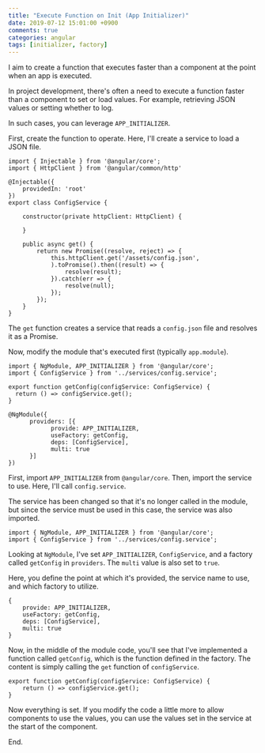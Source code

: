 ```yaml
---
title: "Execute Function on Init (App Initializer)"
date: 2019-07-12 15:01:00 +0900
comments: true
categories: angular
tags: [initializer, factory]
---
```



I aim to create a function that executes faster than a component at the point when an app is executed.

In project development, there's often a need to execute a function faster than a component to set or load values. For example, retrieving JSON values or setting whether to log.

In such cases, you can leverage `APP_INITIALIZER`.

First, create the function to operate. Here, I'll create a service to load a JSON file.

```tsx
import { Injectable } from '@angular/core';
import { HttpClient } from '@angular/common/http'

@Injectable({
    providedIn: 'root'
})
export class ConfigService {

    constructor(private httpClient: HttpClient) {

    }

    public async get() {
        return new Promise((resolve, reject) => {
            this.httpClient.get('/assets/config.json',
            ).toPromise().then((result) => {
                resolve(result);
            }).catch(err => {
                resolve(null);
            });
        });
    }
}
```

The `get` function creates a service that reads a `config.json` file and resolves it as a Promise.

Now, modify the module that's executed first (typically `app.module`).

```tsx
import { NgModule, APP_INITIALIZER } from '@angular/core';
import { ConfigService } from '../services/config.service';

export function getConfig(configService: ConfigService) {
  return () => configService.get();
}

@NgModule({
      providers: [{
            provide: APP_INITIALIZER,
            useFactory: getConfig,
            deps: [ConfigService],
            multi: true
      }]
})
```

First, import `APP_INITIALIZER` from `@angular/core`.
Then, import the service to use. Here, I'll call `config.service`.

The service has been changed so that it's no longer called in the module, but since the service must be used in this case, the service was also imported.

```tsx
import { NgModule, APP_INITIALIZER } from '@angular/core';
import { ConfigService } from '../services/config.service';
```

Looking at `NgModule`, I've set `APP_INITIALIZER`, `ConfigService`, and a factory called `getConfig` in `providers`. The `multi` value is also set to `true`.

Here, you define the point at which it's provided, the service name to use, and which factory to utilize.

```tsx
{
    provide: APP_INITIALIZER,
    useFactory: getConfig,
    deps: [ConfigService],
    multi: true
}
```

Now, in the middle of the module code, you'll see that I've implemented a function called `getConfig`, which is the function defined in the factory.
The content is simply calling the `get` function of `configService`.

```tsx
export function getConfig(configService: ConfigService) {
    return () => configService.get();
}
```

Now everything is set. If you modify the code a little more to allow components to use the values, you can use the values set in the service at the start of the component.

End.